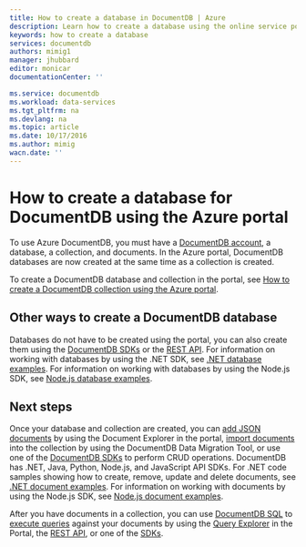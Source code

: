 ```yaml
---
title: How to create a database in DocumentDB | Azure
description: Learn how to create a database using the online service portal for Azure DocumentDB, your blazing fast, global-scale NoSQL database.
keywords: how to create a database
services: documentdb
authors: mimig1
manager: jhubbard
editor: monicar
documentationCenter: ''

ms.service: documentdb
ms.workload: data-services
ms.tgt_pltfrm: na
ms.devlang: na
ms.topic: article
ms.date: 10/17/2016
ms.author: mimig
wacn.date: ''
---
```


# How to create a database for DocumentDB using the Azure portal

To use Azure DocumentDB, you must have a [DocumentDB account](./documentdb-create-account.md), a database, a collection, and documents. In the Azure portal, DocumentDB databases are now created at the same time as a collection is created. 

To create a DocumentDB database and collection in the portal, see [How to create a DocumentDB collection using the Azure portal](./documentdb-create-collection.md).

## Other ways to create a DocumentDB database

Databases do not have to be created using the portal, you can also create them using the [DocumentDB SDKs](./documentdb-sdk-dotnet.md) or the [REST API](https://msdn.microsoft.com/zh-cn/library/mt489072.aspx). For information on working with databases by using the .NET SDK, see [.NET database examples](./documentdb-dotnet-samples.md#database-examples). For information on working with databases by using the Node.js SDK, see [Node.js database examples](./documentdb-nodejs-samples.md#database-examples). 

## Next steps

Once your database and collection are created, you can [add JSON documents](./documentdb-view-json-document-explorer.md) by using the Document Explorer in the portal, [import documents](./documentdb-import-data.md) into the collection by using the DocumentDB Data Migration Tool, or use one of the [DocumentDB SDKs](./documentdb-sdk-dotnet.md) to perform CRUD operations. DocumentDB has .NET, Java, Python, Node.js, and JavaScript API SDKs. For .NET code samples showing how to create, remove, update and delete documents, see [.NET document examples](./documentdb-dotnet-samples.md#document-examples). For information on working with documents by using the Node.js SDK, see [Node.js document examples](./documentdb-nodejs-samples.md#document-examples). 

After you have documents in a collection, you can use [DocumentDB SQL](./documentdb-sql-query.md) to [execute queries](./documentdb-sql-query.md#executing-sql-queries) against your documents by using the [Query Explorer](./documentdb-query-collections-query-explorer.md) in the Portal, the [REST API](https://msdn.microsoft.com/zh-cn/library/azure/dn781481.aspx), or one of the [SDKs](./documentdb-sdk-dotnet.md).